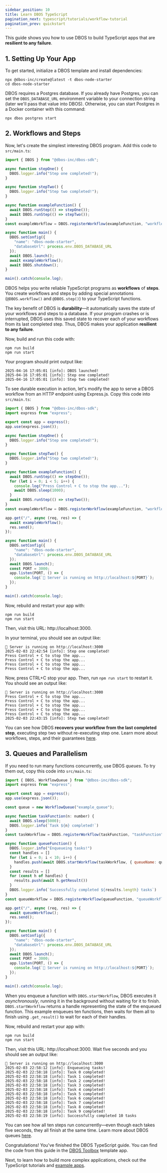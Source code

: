 ```yaml
---
sidebar_position: 10
title: Learn DBOS TypeScript
pagination_next: typescript/tutorials/workflow-tutorial
pagination_prev: quickstart
---
```


This guide shows you how to use DBOS to build TypeScript apps that are **resilient to any failure**.

## 1. Setting Up Your App

To get started, initialize a DBOS template and install dependencies:

```shell
npx @dbos-inc/create@latest -t dbos-node-starter
cd dbos-node-starter
```

DBOS requires a Postgres database.
If you already have Postgres, you can set the `DBOS_DATABASE_URL` environment variable to your connection string (later we'll pass that value into DBOS).
Otherwise, you can start Postgres in a Docker container with this command:

```shell
npx dbos postgres start
```

## 2. Workflows and Steps

Now, let's create the simplest interesting DBOS program.
Add this code to `src/main.ts`:

```javascript showLineNumbers title="src/main.ts"
import { DBOS } from "@dbos-inc/dbos-sdk";

async function stepOne() {
  DBOS.logger.info("Step one completed!");
}

async function stepTwo() {
  DBOS.logger.info("Step two completed!");
}

async function exampleFunction() {
  await DBOS.runStep(() => stepOne());
  await DBOS.runStep(() => stepTwo());
}
const exampleWorkflow = DBOS.registerWorkflow(exampleFunction, "workflow");

async function main() {
  DBOS.setConfig({
    "name": "dbos-node-starter",
    "databaseUrl": process.env.DBOS_DATABASE_URL
  });
  await DBOS.launch();
  await exampleWorkflow();
  await DBOS.shutdown();
}

main().catch(console.log);
```

DBOS helps you write reliable TypeScript programs as **workflows** of **steps**.
You create workflows and steps by adding special annotations (`@DBOS.workflow()` and `@DBOS.step()`) to your TypeScript functions.

The key benefit of DBOS is **durability**&mdash;it automatically saves the state of your workflows and steps to a database.
If your program crashes or is interrupted, DBOS uses this saved state to recover each of your workflows from its last completed step.
Thus, DBOS makes your application **resilient to any failure**.

Now, build and run this code with:

```shell
npm run build
npm run start
```
Your program should print output like:

```
2025-04-16 17:05:01 [info]: DBOS launched!
2025-04-16 17:05:01 [info]: Step one completed!
2025-04-16 17:05:01 [info]: Step two completed!
```

To see durable execution in action, let's modify the app to serve a DBOS workflow from an HTTP endpoint using Express.js.
Copy this code into `src/main.ts`:

```javascript showLineNumbers title="src/main.ts"
import { DBOS } from "@dbos-inc/dbos-sdk";
import express from "express";

export const app = express();
app.use(express.json());

async function stepOne() {
  DBOS.logger.info("Step one completed!");
}

async function stepTwo() {
  DBOS.logger.info("Step two completed!");
}

async function exampleFunction() {
  await DBOS.runStep(() => stepOne());
  for (let i = 0; i < 5; i++) {
    console.log("Press Control + C to stop the app...");
    await DBOS.sleep(1000);
  }
  await DBOS.runStep(() => stepTwo());
}
const exampleWorkflow = DBOS.registerWorkflow(exampleFunction, "workflow");

app.get("/", async (req, res) => {
  await exampleWorkflow();
  res.send();
});

async function main() {
  DBOS.setConfig({
    "name": "dbos-node-starter",
    "databaseUrl": process.env.DBOS_DATABASE_URL
  });
  await DBOS.launch();
  const PORT = 3000;
  app.listen(PORT, () => {
    console.log(`🚀 Server is running on http://localhost:${PORT}`);
  });
}

main().catch(console.log);
```

Now, rebuild and restart your app with:

```shell
npm run build
npm run start
```

Then, visit this URL: http://localhost:3000.

In your terminal, you should see an output like:

```
🚀 Server is running on http://localhost:3000
2025-02-03 22:42:54 [info]: Step one completed!
Press Control + C to stop the app...
Press Control + C to stop the app...
Press Control + C to stop the app...
Press Control + C to stop the app...
```

Now, press CTRL+C stop your app. Then, run `npm run start` to restart it. You should see an output like:

```
🚀 Server is running on http://localhost:3000
Press Control + C to stop the app...
Press Control + C to stop the app...
Press Control + C to stop the app...
Press Control + C to stop the app...
Press Control + C to stop the app...
2025-02-03 22:43:15 [info]: Step two completed!
```

You can see how DBOS **recovers your workflow from the last completed step**, executing step two without re-executing step one.
Learn more about workflows, steps, and their guarantees [here](./tutorials/workflow-tutorial.md).

## 3. Queues and Parallelism

If you need to run many functions concurrently, use DBOS _queues_.
To try them out, copy this code into `src/main.ts`:

```javascript showLineNumbers title="src/main.ts"
import { DBOS, WorkflowQueue } from "@dbos-inc/dbos-sdk";
import express from "express";

export const app = express();
app.use(express.json());

const queue = new WorkflowQueue("example_queue");

async function taskFunction(n: number) {
  await DBOS.sleep(5000);
  DBOS.logger.info(`Task ${n} completed!`)
}
const taskWorkflow = DBOS.registerWorkflow(taskFunction, "taskFunction");

async function queueFunction() {
  DBOS.logger.info("Enqueueing tasks!")
  const handles = []
  for (let i = 0; i < 10; i++) {
    handles.push(await DBOS.startWorkflow(taskWorkflow, { queueName: queue.name })(i))
  }
  const results = []
  for (const h of handles) {
    results.push(await h.getResult())
  }
  DBOS.logger.info(`Successfully completed ${results.length} tasks`)
}
const queueWorkflow = DBOS.registerWorkflow(queueFunction, "queueWorkflow")

app.get("/", async (req, res) => {
  await queueWorkflow();
  res.send();
});

async function main() {
  DBOS.setConfig({
    "name": "dbos-node-starter",
    "databaseUrl": process.env.DBOS_DATABASE_URL
  });
  await DBOS.launch();
  const PORT = 3000;
  app.listen(PORT, () => {
    console.log(`🚀 Server is running on http://localhost:${PORT}`);
  });
}

main().catch(console.log);
```

When you enqueue a function with `DBOS.startWorkflow`, DBOS executes it _asynchronously_, running it in the background without waiting for it to finish.
`DBOS.startWorkflow` returns a handle representing the state of the enqueued function.
This example enqueues ten functions, then waits for them all to finish using `.get_result()` to wait for each of their handles.

Now, rebuild and restart your app with:

```shell
npm run build
npm run start
```

Then, visit this URL: http://localhost:3000.
Wait five seconds and you should see an output like:

```
🚀 Server is running on http://localhost:3000
2025-02-03 22:58:12 [info]: Enqueueing tasks!
2025-02-03 22:58:18 [info]: Task 0 completed!
2025-02-03 22:58:18 [info]: Task 1 completed!
2025-02-03 22:58:18 [info]: Task 2 completed!
2025-02-03 22:58:18 [info]: Task 3 completed!
2025-02-03 22:58:18 [info]: Task 4 completed!
2025-02-03 22:58:18 [info]: Task 5 completed!
2025-02-03 22:58:18 [info]: Task 6 completed!
2025-02-03 22:58:18 [info]: Task 7 completed!
2025-02-03 22:58:18 [info]: Task 8 completed!
2025-02-03 22:58:18 [info]: Task 9 completed!
2025-02-03 22:58:19 [info]: Successfully completed 10 tasks
```

You can see how all ten steps run concurrently&mdash;even though each takes five seconds, they all finish at the same time.
Learn more about DBOS queues [here](./tutorials/queue-tutorial.md).

Congratulations!  You've finished the DBOS TypeScript guide.
You can find the code from this guide in the [DBOS Toolbox](https://github.com/dbos-inc/dbos-demo-apps/tree/main/typescript/dbos-node-toolbox) template app.

Next, to learn how to build more complex applications, check out the TypeScript tutorials and [example apps](../examples/index.md).
